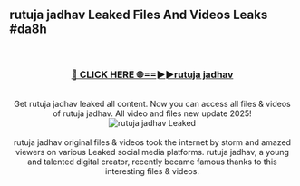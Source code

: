 ## rutuja jadhav Leaked Files And Videos Leaks #da8h
<br>
<div align="center">
<h3><a href="https://watchclip.my.id/rutuja jadhav" rel="nofollow">🔴 CLICK HERE 🌐==►►rutuja jadhav</a></h3>
<br>
Get rutuja jadhav leaked all content. Now you can access all files & videos of rutuja jadhav. All video and files new update 2025!
<br>
<a href="https://watchclip.my.id/rutuja jadhav" rel="nofollow" data-target="animated-image.originalLink"><img src="https://i.ibb.co.com/WyWwxjT/player-gif2.gif" alt="rutuja jadhav Leaked" style="max-width: 100%; display: inline-block;" data-target="animated-image.originalImage"></a>
<br><br>
rutuja jadhav original files & videos took the internet by storm and amazed viewers on various Leaked social media platforms. rutuja jadhav, a young and talented digital creator, recently became famous thanks to this interesting files & videos.
</div>
<br>